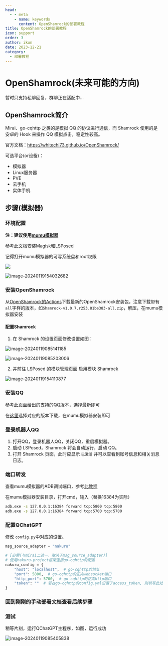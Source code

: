 ```yaml
---
head:
  - - meta
    - name: keywords
      content: OpenShamrock的部署教程
title: OpenShamrock的部署教程
icon: support
order: 3
author: ikun
date: 2023-12-21
category:
  - 部署教程
---
```


# OpenShamrock(未来可能的方向)

暂时只支持私聊回复，群聊正在适配中...

## OpenShamrock简介

Mirai、go-cqhttp 之类的是模拟 QQ 的协议进行通信，而 Shamrock 使用的是 安卓的 Hook 来操作 QQ 模拟点击，稳定性较高。

官方文档：https://whitechi73.github.io/OpenShamrock/

可选平台(or设备)：

- 模拟器
- Linux服务器
- PVE
- 云手机
- 实体手机

## 步骤(模拟器)

### 环境配置

**注：建议使用[mumu模拟器](https://mumu.163.com/)**

参考[此文档](https://forum.libfekit.so/d/60-mumu12mo-ni-qi-an-zhuang-magiskhe-lsposed)安装Magisk和LSPosed

记得打开mumu模拟器的可写系统盘和root权限

![](https://cos.thelazy.cn/pictures/image-20240119153825389.png)

![image-20240119154032682](https://cos.thelazy.cn/pictures/202401191540727.png)

### 安装OpenShamrock

从[OpenShamrock的Actions](https://github.com/whitechi73/OpenShamrock/actions)下载最新的OpenShamrock安装包，注意下载带有`all`字样的版本，如`Shamrock-v1.0.7.r253.81be383-all.zip`，解压，在mumu模拟器安装


#### 配置Shamrock

1. 在 Shamrock 的设置页面修改设置如图：

![image-20240119085141185](https://cos.thelazy.cn/pictures/shamrock202401190851209.png)

![image-20240119085203006](https://cos.thelazy.cn/pictures/shamrock202401190852028.png)

2. 并前往 LSPosed 的模块管理页面 启用模块 Shamrock

![image-20240119154110877](https://cos.thelazy.cn/pictures/202401191541922.png)

### 安装QQ

参考[此页面](https://whitechi73.github.io/OpenShamrock/guide/faq.html#%E6%94%AF%E6%8C%81%E7%9A%84qq%E7%89%88%E6%9C%AC)给出的支持的QQ版本，选择最新即可

在[这里](https://qq.cn.uptodown.com/android/versions)选择对应的版本下载，在mumu模拟器安装即可

### 登录机器人QQ

1. 打开QQ，登录机器人QQ，关闭QQ，重启模拟器。
2. 启动 LSPosed，Shamrock 将会自动运行，启动 QQ。
3. 打开 Shamrock 页面，此时应显示 `已激活` 并可以查看到账号信息和相关消息日志。

### 端口转发

查看mumu模拟器的ADB调试端口，参考[此教程](https://mumu.163.com/help/20230214/35047_1073151.html)

在mumu模拟器安装目录，打开cmd，输入（替换16384为实际）

```bash
adb.exe -s 127.0.0.1:16384 forward tcp:5800 tcp:5800
adb.exe -s 127.0.0.1:16384 forward tcp:5700 tcp:5700
```

### 配置QChatGPT

修改 `config.py`中对应的设置。

```python
msg_source_adapter = "nakuru"

# [必需(与mirai二选一，取决于msg_source_adapter)]
# 使用nakuru-project框架连接go-cqhttp的配置
nakuru_config = {
    "host": "localhost",  # go-cqhttp的地址
    "port": 5800,  # go-cqhttp的正向websocket端口
    "http_port": 5700,  # go-cqhttp的正向http端口
    "token": ""  # 若在go-cqhttp的config.yml设置了access_token, 则填写此处
}
```

### 回到刚刚的手动部署文档查看后续步骤

### 测试

稍等片刻，运行QChatGPT主程序，如图，运行成功

![image-20240119085405838](https://cos.thelazy.cn/pictures/shamrock202401190854875.png)
